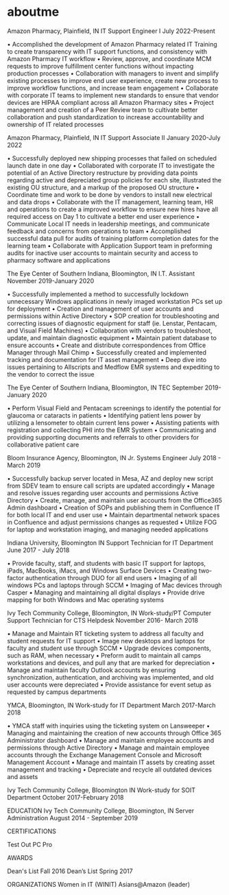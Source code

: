 # aboutme

Amazon Pharmacy, Plainfield, IN
IT Support Engineer I
July 2022-Present

•	Accomplished the development of Amazon Pharmacy related IT Training to create transparency with IT support functions, and consistency with Amazon Pharmacy IT workflow
•	Review, approve, and coordinate MCM requests to improve fulfillment center functions without impacting production processes
•	Collaboration with managers to invent and simplify existing processes to improve end user experience, create new process to improve workflow functions, and increase team engagement
•	Collaborate with corporate IT teams to implement new standards to ensure that vendor devices are HIPAA compliant across all Amazon Pharmacy sites
•	Project management and creation of a Peer Review team to cultivate better collaboration and push standardization to increase accountability and ownership of IT related processes

Amazon Pharmacy, Plainfield, IN
IT Support Associate II
January 2020-July 2022

•	Successfully deployed new shipping processes that failed on scheduled launch date in one day
•	Collaborated with corporate IT to investigate the potential of an Active Directory restructure by providing data points regarding active and depreciated group policies for each site, illustrated the existing OU structure, and a markup of the proposed OU structure 
•	Coordinate time and work to be done by vendors to install new electrical and data drops
•	Collaborate with the IT management, learning team, HR and operations to create a improved workflow to ensure new hires have all required access on Day 1 to cultivate a better end user experience
•	Communicate Local IT needs in leadership meetings, and communicate feedback and concerns from operations to team
•	Accomplished successful data pull for audits of training platform completion dates for the learning team
•	Collaborate with Application Support team in preforming audits for inactive user 
accounts to maintain security and access to pharmacy software and applications


The Eye Center of Southern Indiana, Bloomington, IN
I.T. Assistant 
November 2019-January 2020

•	Successfully implemented a method to successfully lockdown unnecessary Windows applications in newly imaged workstation PCs set up for deployment
•	Creation and management of user accounts and permissions within Active Directory
•	SOP creation for troubleshooting and correcting issues of diagnostic equipment for staff (ie. Lenstar, Pentacam, and Visual Field Machines)
•	Collaboration with vendors to troubleshoot, update, and maintain diagnostic equipment
•	Maintain patient database to ensure accounts 
•	Create and distribute correspondences from Office Manager through Mail Chimp
•	Successfully created and implemented tracking and documentation for IT asset management
•	Deep dive into issues pertaining to Allscripts and Medflow EMR systems and expediting to the vendor to correct the issue


The Eye Center of Southern Indiana, Bloomington, IN
TEC
September 2019- January 2020

•	Perform Visual Field and Pentacam screenings to identify the potential for glaucoma or cataracts in patients
•	Identifying patient lens power by utilizing a lensometer to obtain current lens power
•	Assisting patients with registration and collecting PHI into the EMR System
•	Communicating and providing supporting documents and referrals to other providers for collaborative patient care

Bloom Insurance Agency, Bloomington, IN
Jr. Systems Engineer
July 2018 - March 2019

•	Successfully backup server located in Mesa, AZ and deploy new script from SDEV team to ensure call scripts are updated accordingly
•	Manage and resolve issues regarding user accounts and permissions Active Directory
•	Create, manage, and maintain user accounts from the Office365 Admin dashboard
•	Creation of SOPs and publishing them in Confluence IT for both local IT and end user use
•	Maintain departmental network spaces in Confluence and adjust permissions changes as requested
•	Utilize FOG for laptop and workstation imaging, and managing needed applications

Indiana University, Bloomington IN 
Support Technician for IT Department 
June 2017 - July 2018

•	Provide faculty, staff, and students with basic IT support for laptops, iPads, MacBooks, iMacs, and Windows Surface Devices
•	Creating two-factor authentication through DUO for all end users
•	Imaging of all windows PCs and laptops through SCCM
•	Imaging of Mac devices through Casper
•	Managing and maintaining all digital displays 
•	Provide drive mapping for both Windows and Mac operating systems


Ivy Tech Community College, Bloomington, IN
Work-study/PT Computer Support Technician for CTS Helpdesk
November 2016- March 2018


•	Manage and Maintain RT ticketing system to address all faculty and student requests for IT support
•	Image new desktops and laptops for faculty and student use through SCCM
•	Upgrade devices components, such as RAM, when necessary
•	Preform audit to maintain all camps workstations and devices, and pull any that are marked for depreciation
•	Manage and maintain faculty Outlook accounts by ensuring synchronization, authentication, and archiving was implemented, and old user accounts were depreciated
•	Provide assistance for event setup as requested by campus departments 


YMCA, Bloomington, IN 
Work-study for IT Department
March 2017-March  2018

•	YMCA staff with inquiries using the ticketing system on Lansweeper
•	Managing and maintaining the creation of new accounts through Office 365 Administrator dashboard
•	Manage and maintain employee accounts and permissions through Active Directory
•	Manage and maintain employee accounts through the Exchange Management Console and Microsoft Management Account
•	Manage and maintain IT assets by creating asset management and tracking
•	Depreciate and recycle all outdated devices and assets

Ivy Tech Community College, Bloomington IN 
Work-study for SOIT Department 
October 2017-February 2018



EDUCATION
Ivy Tech Community College, Bloomington, IN 
 Server Administration 
August 2014 - September 2019

CERTIFICATIONS

Test Out PC Pro

AWARDS

Dean's List Fall 2016
Dean’s List Spring 2017

ORGANIZATIONS
Women in IT (WINIT)
Asians@Amazon (leader) 


